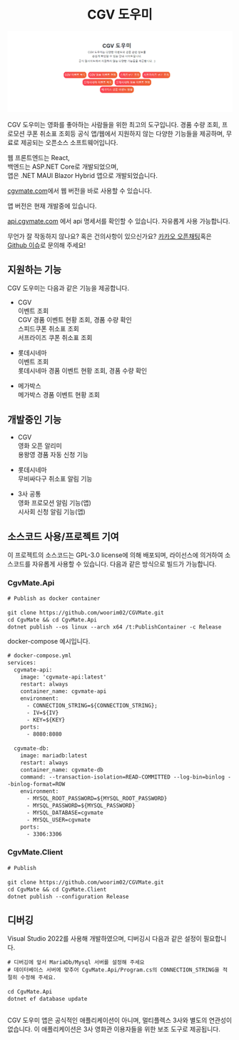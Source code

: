 <h1 align="center">CGV 도우미</h1>  


![CGV 도우미](/docs/img/screeen_mainpage.png)  

CGV 도우미는 영화를 좋아하는 사람들을 위한 최고의 도구입니다. 경품 수량 조회, 프로모션 쿠폰 취소표 조회등 공식 앱/웹에서 지원하지 않는 다양한 기능들을 제공하며, 무료로 제공되는 오픈소스 소프트웨어입니다.

웹 프론트엔드는 React,  
백엔드는 ASP.NET Core로 개발되었으며,  
앱은 .NET MAUI Blazor Hybrid 앱으로 개발되었습니다.


<a href=https://cgvmate.com>cgvmate.com</a>에서 웹 버전을 바로 사용할 수 있습니다.  

앱 버전은 현재 개발중에 있습니다.  

<a href="https://api.cgvmate.com/swagger/index.html">api.cgvmate.com</a> 에서 api 명세서를 확인할 수 있습니다. 자유롭게 사용 가능합니다.  

무언가 잘 작동하지 않나요? 혹은 건의사항이 있으신가요?   <a href="https://open.kakao.com/o/sSS6JJsg">카카오 오픈채팅</a>혹은 <a href="https://github.com/woorim02/CGVMate/issues">Github 이슈</a>로 문의해 주세요!

## 지원하는 기능
CGV 도우미는 다음과 같은 기능을 제공합니다.  

 - CGV  
이벤트 조회  
CGV 경품 이벤트 현황 조회, 경품 수량 확인  
스피드쿠폰 취소표 조회  
서프라이즈 쿠폰 취소표 조회  

- 롯데시네마  
이벤트 조회  
롯데시네마 경품 이벤트 현황 조회, 경품 수량 확인  

- 메가박스  
메가박스 경품 이벤트 현황 조회

## 개발중인 기능  
 - CGV  
 영화 오픈 알리미  
 용왕영 경품 자동 신청 기능  

- 롯데시네마  
무비싸다구 취소표 알림 기능

- 3사 공통  
영화 프로모션 알림 기능(앱)  
시사회 신청 알림 기능(앱)  


## 소스코드 사용/프로젝트 기여
이 프로젝트의 소스코드는 GPL-3.0 license에 의해 배포되며, 라이선스에 의거하여 소스코드를 자유롭게 사용할 수 있습니다. 다음과 같은 방식으로 빌드가 가능합니다.  


### CgvMate.Api
    # Publish as docker container

    git clone https://github.com/woorim02/CGVMate.git
    cd CgvMate && cd CgvMate.Api
    dotnet publish --os linux --arch x64 /t:PublishContainer -c Release

docker-compose 예시입니다. 

    # docker-compose.yml
    services:
      cgvmate-api:
        image: 'cgvmate-api:latest'
        restart: always
        container_name: cgvmate-api
        environment:
          - CONNECTION_STRING=${CONNECTION_STRING};
          - IV=${IV}
          - KEY=${KEY}
        ports:
          - 8080:8080

      cgvmate-db:
        image: mariadb:latest  
        restart: always
        container_name: cgvmate-db
        command: --transaction-isolation=READ-COMMITTED --log-bin=binlog --binlog-format=ROW
        environment:
          - MYSQL_ROOT_PASSWORD=${MYSQL_ROOT_PASSWORD}
          - MYSQL_PASSWORD=${MYSQL_PASSWORD}
          - MYSQL_DATABASE=cgvmate
          - MYSQL_USER=cgvmate
        ports:
          - 3306:3306

### CgvMate.Client
    # Publish

    git clone https://github.com/woorim02/CGVMate.git
    cd CgvMate && cd CgvMate.Client
    dotnet publish --configuration Release


## 디버깅
Visual Studio 2022를 사용해 개발하였으며, 디버깅시 다음과 같은 설정이 필요합니다.  

    # 디버깅에 앞서 MariaDb/Mysql 서버를 설정해 주세요
    # 데이터베이스 서버에 맞추어 CgvMate.Api/Program.cs의 CONNECTION_STRING을 적절히 수정해 주세요.

    cd CgvMate.Api
    dotnet ef database update

## 
CGV 도우미 앱은 공식적인 애플리케이션이 아니며, 멀티플렉스 3사와 별도의 연관성이 없습니다. 이 애플리케이션은 3사 영화관 이용자들을 위한 보조 도구로 제공됩니다.
